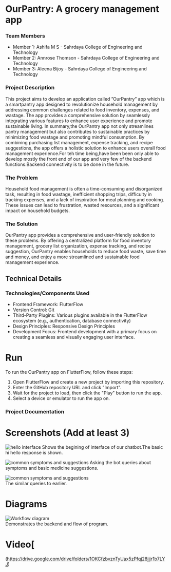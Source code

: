 # OurPantry: A grocery management app

### Team Members
- Member 1: Ashifa M S   - Sahrdaya College of Engineering and Technology 
- Member 2:  Annrose Thomson   - Sahrdaya College of Engineering and Technology
- Member 3:  Aleena Bijoy   - Sahrdaya College of Engineering and Technology

### Project Description
This project aims to develop an application called ”OurPantry” app which is a smartpantry app designed to revolutionize household management by addressing common challenges related to food inventory, expenses, and wastage. The app provides a comprehensive solution by seamlessly integrating various features to enhance user experience and promote sustainable living. In summary,the OurPantry app
not only streamlines pantry management but also contributes to sustainable practices by minimizing food wastage and promoting mindful consumption. By combining purchasing list management, expense tracking, and recipe suggestions, the app offers a holistic solution to enhance users overall food management experience.For teh
time being,have been been only able to develop mostly the front end of our app and very few of the backend functions.Backend connectivity is to be done in the future.

### The Problem 
Household food management is often a time-consuming and disorganized task, resulting in food wastage, inefficient shopping trips, difficulty in tracking expenses, and a lack of inspiration for meal planning and cooking. These issues can lead to frustration, wasted resources, and a significant impact on household budgets.


### The Solution 
OurPantry app provides a comprehensive and user-friendly solution to these problems. By offering a centralized platform for food inventory management, grocery list organization, expense tracking, and recipe suggestion, OurPantry enables households to reduce food waste, save time and money, and enjoy a more streamlined and sustainable food management experience.
   
## Technical Details
### Technologies/Components Used
- Frontend Framework: FlutterFlow
- Version Control: Git
- Third-Party Plugins: Various plugins available in the FlutterFlow ecosystem (e.g., authentication, database connectivity)
- Design Principles: Responsive Design Principles
- Development Focus: Frontend development with a primary focus on creating a seamless and visually engaging user interface.


# Run
To run the OurPantry app on FlutterFlow, follow these steps:

1. Open FlutterFlow and create a new project by importing this repository.
2. Enter the GitHub repository URL and click "Import".
3. Wait for the project to load, then click the "Play" button to run the app.
4. Select a device or emulator to run the app on.

### Project Documentation

# Screenshots (Add at least 3)
![hello interface](screen1.jpeg)
Shows the begining of interface of our chatbot.The basic hi hello response is shown.

![common symptoms and suggestions](screen.jpeg)
Asking the bot queries about symptoms and basic medicine suggestions.

![common symptoms and suggestions](screen3.jpeg)
<br>The similar queries to earlier.<br>

# Diagrams
![Workflow diagram](flowdiagram.jpeg)
<br>Demonstrates the backend and flow of program.<br>

# Video[
(https://drive.google.com/drive/folders/1OKCfzbvznTyUax5zPfqj28jjjr1b7LYJ)
